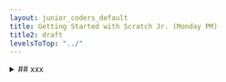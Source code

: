 ```yaml
---
layout: junior_coders_default
title: Getting Started with Scratch Jr. (Monday PM)
title2: draft
levelsToTop: "../"
---
```





<details>
<summary>## xxx
</summary>

## xxx

### Homework due xxx

### Recap for xxx


Tale about peep.

* Introuduce ground rules. Everyone does their own work. No emotional stress.


* COntinue working on christmas story
* INtroduct Peep
* Game at end??


<iframe width="660" height="408" src="//www.tynker.com/ide/embedded?p=5fdc68d5bf47275f677baa24&controls=true&autostart=false" frameborder="0" allowfullscreen></iframe>
{: .jsfig }

The other student thought about her story. She had a basic story. This is enough to start with. 

Next time I will try to talk more about planning: 

Who are the characters?
  : Give them names

What do they look like? 
  : Color, shape, size, clothes, and so on

What clothes and expression do they have?
  : Make a rough drawing.

  : Will you use a drawing, the character builder, a photograph?

* What objects are there? 
  : Again, draw them. Even a simple drawing is enough.

* What is the stage or other locations?
  : You will need one stage costume for each

* What happens? How will you show this action?
  : Movement, color, shape, size, sound?

* Who says what, in what order? 
  : When do they say it?

* Who moves and where?
  : When, why? How will show it?

</details>